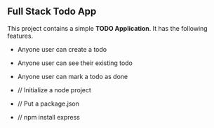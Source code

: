 ## Full Stack Todo App

This project contains a simple **TODO Application**.
It has the following features.

- Anyone user can create a todo
- Anyone user can see their existing todo
- Anyone user can mark a todo as done
  
- // Initialize a node project
- // Put a package.json
- // npm install express